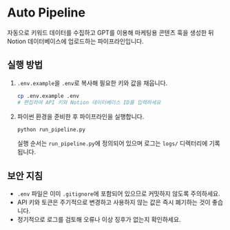 # Auto Pipeline

자동으로 키워드 데이터를 수집하고 GPT를 이용해 마케팅용 콘텐츠 훅을 생성한 뒤 Notion 데이터베이스에 업로드하는 파이프라인입니다.

## 실행 방법
1. `.env.example`을 `.env`로 복사해 필요한 키와 값을 채웁니다.
   ```bash
   cp .env.example .env
   # 편집하여 API 키와 Notion 데이터베이스 ID를 입력하세요
   ```
2. 파이썬 환경을 준비한 후 파이프라인을 실행합니다.
   ```bash
   python run_pipeline.py
   ```
   실행 순서는 `run_pipeline.py`에 정의되어 있으며 로그는 `logs/` 디렉터리에 기록됩니다.

## 보안 지침
- `.env` 파일은 이미 `.gitignore`에 포함되어 있으므로 커밋하지 않도록 주의하세요.
- API 키와 토큰은 주기적으로 변경하고 사용하지 않는 값은 즉시 폐기하는 것이 좋습니다.
- 정기적으로 로그를 검토해 오류나 이상 징후가 없는지 확인하세요.

